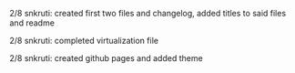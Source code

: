 2/8 snkruti: created first two files and changelog, added titles to said files and readme

2/8 snkruti: completed virtualization file

2/8 snkruti: created github pages and added theme
